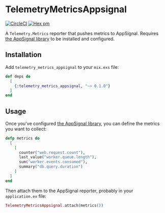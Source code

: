 # TelemetryMetricsAppsignal

[![CircleCI](https://circleci.com/gh/surgeventures/telemetry_metrics_appsignal.svg?style=svg)](https://circleci.com/gh/surgeventures/telemetry_metrics_appsignal)
[![Hex pm](http://img.shields.io/hexpm/v/telemetry_metrics_appsignal.svg?style=flat)](https://hex.pm/packages/telemetry_metrics_appsignal)

A `Telemetry.Metrics` reporter that pushes metrics to AppSignal. Requires [the AppSignal library](https://hexdocs.pm/appsignal) to be installed and configured.

## Installation

Add `telemetry_metrics_appsignal` to your `mix.exs` file:

```elixir
def deps do
  [
    {:telemetry_metrics_appsignal, "~> 0.1.0"}
  ]
end
```

## Usage

Once you've configured [the AppSignal library](https://hexdocs.pm/appsignal), you can define the metrics you want to collect:

```elixir
defp metrics do
  [
    [
      counter("web.request.count"),
      last_value("worker.queue.length"),
      sum("worker.events.consumed"),
      summary("db.query.duration")
    ]
  ]
end
```

Then attach them to the AppSignal reporter, probably in your `application.ex` file:

```elixir
TelemetryMetricsAppsignal.attach(metrics())
```
